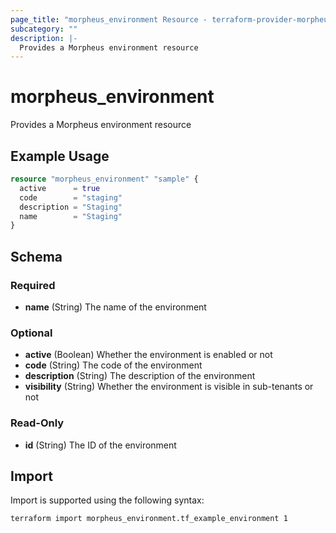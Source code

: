 ```yaml
---
page_title: "morpheus_environment Resource - terraform-provider-morpheus"
subcategory: ""
description: |-
  Provides a Morpheus environment resource
---
```


# morpheus_environment

Provides a Morpheus environment resource

## Example Usage

```terraform
resource "morpheus_environment" "sample" {
  active      = true
  code        = "staging"
  description = "Staging"
  name        = "Staging"
}
```

<!-- schema generated by tfplugindocs -->
## Schema

### Required

- **name** (String) The name of the environment

### Optional

- **active** (Boolean) Whether the environment is enabled or not
- **code** (String) The code of the environment
- **description** (String) The description of the environment
- **visibility** (String) Whether the environment is visible in sub-tenants or not

### Read-Only

- **id** (String) The ID of the environment

## Import

Import is supported using the following syntax:

```shell
terraform import morpheus_environment.tf_example_environment 1
```
